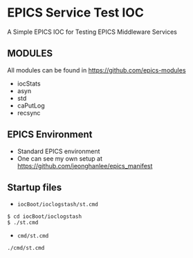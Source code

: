 EPICS Service Test IOC
===
A Simple EPICS IOC for Testing EPICS Middleware Services

## MODULES
All modules can be found in https://github.com/epics-modules

* iocStats
* asyn
* std
* caPutLog
* recsync

## EPICS Environment
* Standard EPICS environment
* One can see my own setup at https://github.com/jeonghanlee/epics_manifest

## Startup files

* `iocBoot/ioclogstash/st.cmd`

```
$ cd iocBoot/ioclogstash
$ ./st.cmd
```

* `cmd/st.cmd`
```
./cmd/st.cmd
```


